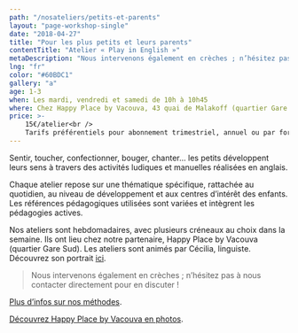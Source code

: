```yaml
---
path: "/nosateliers/petits-et-parents"
layout: "page-workshop-single"
date: "2018-04-27"
title: "Pour les plus petits et leurs parents"
contentTitle: "Atelier « Play in English »"
metaDescription: "Nous intervenons également en crèches ; n’hésitez pas à nous contacter directement pour en discuter !"
lng: "fr"
color: "#60BDC1"
gallery: "a"
age: 1-3
when: Les mardi, vendredi et samedi de 10h à 10h45
where: Chez Happy Place by Vacouva, 43 quai de Malakoff (quartier Gare Sud)
price: >-
    15€/atelier<br />
    Tarifs préférentiels pour abonnement trimestriel, annuel ou par forfait de 5 ou 10 ateliers
---
```


Sentir, toucher, confectionner, bouger, chanter… les petits développent leurs sens à travers des activités ludiques et manuelles réalisées en anglais.

Chaque atelier repose sur une thématique spécifique, rattachée au quotidien, au niveau de développement et aux centres d’intérêt des enfants. Les références pédagogiques utilisées sont variées et intègrent les pédagogies actives.

Nos ateliers sont hebdomadaires, avec plusieurs créneaux au choix dans la semaine. Ils ont lieu chez notre partenaire, Happy Place by Vacouva (quartier Gare Sud). Les ateliers sont animés par Cécilia, linguiste. Découvrez son portrait [ici](/equipe).

> Nous intervenons également en crèches ; n’hésitez pas à nous contacter directement pour en discuter !

[Plus d’infos sur nos méthodes](./pedagogie).

[Découvrez Happy Place by Vacouva en photos](./nosateliers#gallery).